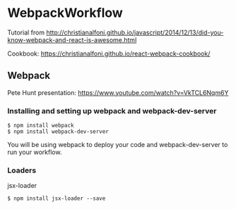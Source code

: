 # WebpackWorkflow
Tutorial from http://christianalfoni.github.io/javascript/2014/12/13/did-you-know-webpack-and-react-is-awesome.html

Cookbook: https://christianalfoni.github.io/react-webpack-cookbook/

## Webpack

Pete Hunt presentation: https://www.youtube.com/watch?v=VkTCL6Nqm6Y

### Installing and setting up webpack and webpack-dev-server

```
$ npm install webpack
$ npm install webpack-dev-server
```

You will be using webpack to deploy your code and webpack-dev-server to run your workflow.

### Loaders

jsx-loader

```
$ npm install jsx-loader --save
```
